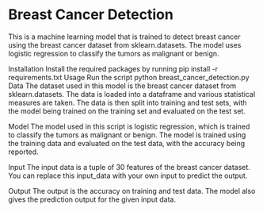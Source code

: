 
# Breast Cancer Detection
This is a machine learning model that is trained to detect breast cancer using the breast cancer dataset from sklearn.datasets. The model uses logistic regression to classify the tumors as malignant or benign.

Installation
Install the required packages by running pip install -r requirements.txt
Usage
Run the script python breast_cancer_detection.py
Data
The dataset used in this model is the breast cancer dataset from sklearn.datasets. The data is loaded into a dataframe and various statistical measures are taken. The data is then split into training and test sets, with the model being trained on the training set and evaluated on the test set.

Model
The model used in this script is logistic regression, which is trained to classify the tumors as malignant or benign. The model is trained using the training data and evaluated on the test data, with the accuracy being reported.

Input
The input data is a tuple of 30 features of the breast cancer dataset. You can replace this input_data with your own input to predict the output.

Output
The output is the accuracy on training and test data. The model also gives the prediction output for the given input data.
